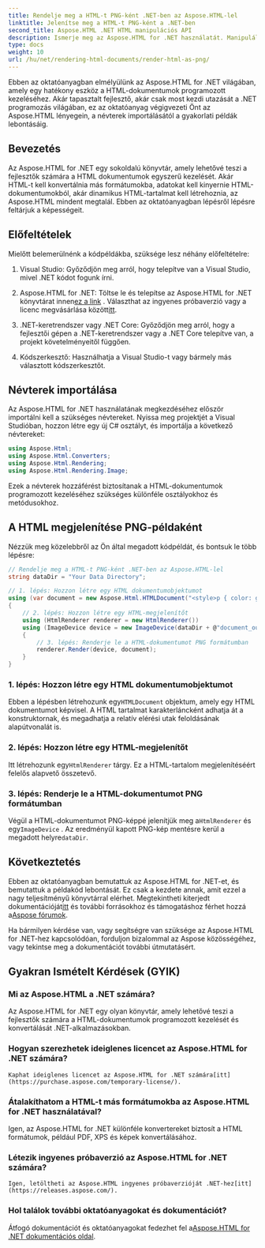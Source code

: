 ```yaml
---
title: Rendelje meg a HTML-t PNG-ként .NET-ben az Aspose.HTML-lel
linktitle: Jelenítse meg a HTML-t PNG-ként a .NET-ben
second_title: Aspose.HTML .NET HTML manipulációs API
description: Ismerje meg az Aspose.HTML for .NET használatát. Manipuláljon HTML-t, konvertáljon különféle formátumokba és így tovább. Merüljön el ebben az átfogó oktatóanyagban!
type: docs
weight: 10
url: /hu/net/rendering-html-documents/render-html-as-png/
---
```


Ebben az oktatóanyagban elmélyülünk az Aspose.HTML for .NET világában, amely egy hatékony eszköz a HTML-dokumentumok programozott kezeléséhez. Akár tapasztalt fejlesztő, akár csak most kezdi utazását a .NET programozás világában, ez az oktatóanyag végigvezeti Önt az Aspose.HTML lényegein, a névterek importálásától a gyakorlati példák lebontásáig.

## Bevezetés

Az Aspose.HTML for .NET egy sokoldalú könyvtár, amely lehetővé teszi a fejlesztők számára a HTML dokumentumok egyszerű kezelését. Akár HTML-t kell konvertálnia más formátumokba, adatokat kell kinyernie HTML-dokumentumokból, akár dinamikus HTML-tartalmat kell létrehoznia, az Aspose.HTML mindent megtalál. Ebben az oktatóanyagban lépésről lépésre feltárjuk a képességeit.

## Előfeltételek

Mielőtt belemerülnénk a kódpéldákba, szüksége lesz néhány előfeltételre:

1. Visual Studio: Győződjön meg arról, hogy telepítve van a Visual Studio, mivel .NET kódot fogunk írni.

2.  Aspose.HTML for .NET: Töltse le és telepítse az Aspose.HTML for .NET könyvtárat innen[ez a link](https://releases.aspose.com/html/net/) . Választhat az ingyenes próbaverzió vagy a licenc megvásárlása között[itt](https://purchase.aspose.com/buy).

3. .NET-keretrendszer vagy .NET Core: Győződjön meg arról, hogy a fejlesztői gépen a .NET-keretrendszer vagy a .NET Core telepítve van, a projekt követelményeitől függően.

4. Kódszerkesztő: Használhatja a Visual Studio-t vagy bármely más választott kódszerkesztőt.

## Névterek importálása

Az Aspose.HTML for .NET használatának megkezdéséhez először importálni kell a szükséges névtereket. Nyissa meg projektjét a Visual Studióban, hozzon létre egy új C# osztályt, és importálja a következő névtereket:

```csharp
using Aspose.Html;
using Aspose.Html.Converters;
using Aspose.Html.Rendering;
using Aspose.Html.Rendering.Image;
```

Ezek a névterek hozzáférést biztosítanak a HTML-dokumentumok programozott kezeléséhez szükséges különféle osztályokhoz és metódusokhoz.

## A HTML megjelenítése PNG-példaként

Nézzük meg közelebbről az Ön által megadott kódpéldát, és bontsuk le több lépésre:

```csharp
// Rendelje meg a HTML-t PNG-ként .NET-ben az Aspose.HTML-lel
string dataDir = "Your Data Directory";

// 1. lépés: Hozzon létre egy HTML dokumentumobjektumot
using (var document = new Aspose.Html.HTMLDocument("<style>p { color: green; }</style><p>my first paragraph</p>", @"c:\work\"))
{
    // 2. lépés: Hozzon létre egy HTML-megjelenítőt
    using (HtmlRenderer renderer = new HtmlRenderer())
    using (ImageDevice device = new ImageDevice(dataDir + @"document_out.png"))
    {
        // 3. lépés: Renderje le a HTML-dokumentumot PNG formátumban
        renderer.Render(device, document);
    }
}
```

### 1. lépés: Hozzon létre egy HTML dokumentumobjektumot

 Ebben a lépésben létrehozunk egy`HTMLDocument` objektum, amely egy HTML dokumentumot képvisel. A HTML tartalmat karakterláncként adhatja át a konstruktornak, és megadhatja a relatív elérési utak feloldásának alapútvonalát is.

### 2. lépés: Hozzon létre egy HTML-megjelenítőt

 Itt létrehozunk egy`HtmlRenderer` tárgy. Ez a HTML-tartalom megjelenítéséért felelős alapvető összetevő. 

### 3. lépés: Renderje le a HTML-dokumentumot PNG formátumban

 Végül a HTML-dokumentumot PNG-képpé jelenítjük meg a`HtmlRenderer` és egy`ImageDevice` . Az eredményül kapott PNG-kép mentésre kerül a megadott helyre`dataDir`.

## Következtetés

Ebben az oktatóanyagban bemutattuk az Aspose.HTML for .NET-et, és bemutattuk a példakód lebontását. Ez csak a kezdete annak, amit ezzel a nagy teljesítményű könyvtárral elérhet. Megtekintheti kiterjedt dokumentációját[itt](https://reference.aspose.com/html/net/) és további forrásokhoz és támogatáshoz férhet hozzá a[Aspose fórumok](https://forum.aspose.com/).

Ha bármilyen kérdése van, vagy segítségre van szüksége az Aspose.HTML for .NET-hez kapcsolódóan, forduljon bizalommal az Aspose közösségéhez, vagy tekintse meg a dokumentációt további útmutatásért.

## Gyakran Ismételt Kérdések (GYIK)

### Mi az Aspose.HTML a .NET számára?
   Az Aspose.HTML for .NET egy olyan könyvtár, amely lehetővé teszi a fejlesztők számára a HTML-dokumentumok programozott kezelését és konvertálását .NET-alkalmazásokban.

### Hogyan szerezhetek ideiglenes licencet az Aspose.HTML for .NET számára?
    Kaphat ideiglenes licencet az Aspose.HTML for .NET számára[itt](https://purchase.aspose.com/temporary-license/).

### Átalakíthatom a HTML-t más formátumokba az Aspose.HTML for .NET használatával?
   Igen, az Aspose.HTML for .NET különféle konvertereket biztosít a HTML formátumok, például PDF, XPS és képek konvertálásához.

### Létezik ingyenes próbaverzió az Aspose.HTML for .NET számára?
    Igen, letöltheti az Aspose.HTML ingyenes próbaverzióját .NET-hez[itt](https://releases.aspose.com/).

### Hol találok további oktatóanyagokat és dokumentációt?
   Átfogó dokumentációt és oktatóanyagokat fedezhet fel a[Aspose.HTML for .NET dokumentációs oldal](https://reference.aspose.com/html/net/).
